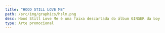 ```yaml
---
title: "HOOD STILL LOVE ME"
path: /src/img/graphics/hslm.png
desc: Hood Still Love Me é uma faixa descartada do álbum GINGER da boy band BROCKHAMPTON. Embora não tenha sido incluída na versão final do projeto, a música exemplifica o estilo único do grupo, misturando elementos de hip hop, R&B e letras introspectivas. A faixa poderia ter adicionado uma nova dimensão ao álbum, refletindo as experiências e emoções dos membros da banda. Como parte do processo criativo do BROCKHAMPTON, "Hood Still Love Me" é um testemunho da experimentação contínua e da evolução artística do coletivo.
type: Arte promocional
---
```

